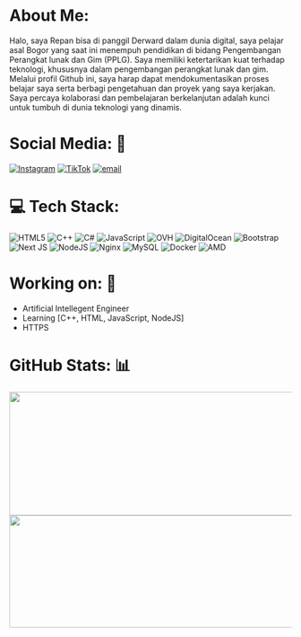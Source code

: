 # About Me:
 Halo, saya Repan bisa di panggil Derward dalam dunia digital, saya pelajar asal Bogor yang saat ini menempuh pendidikan di bidang Pengembangan Perangkat lunak dan Gim (PPLG). Saya memiliki ketertarikan kuat terhadap teknologi, khususnya dalam pengembangan perangkat lunak dan gim. Melalui profil Github ini, saya harap dapat mendokumentasikan proses belajar saya serta berbagi pengetahuan dan proyek yang saya kerjakan. Saya percaya kolaborasi dan pembelajaran berkelanjutan adalah kunci untuk tumbuh di dunia teknologi yang dinamis.

# Social Media: 📡    

[![Instagram](https://img.shields.io/badge/Instagram-%23E4405F.svg?logo=Instagram&logoColor=white)](https://www.instagram.com/rrviannn)
[![TikTok](https://img.shields.io/badge/TikTok-%23000000.svg?logo=TikTok&logoColor=white)](https://tiktok.com/@alzdevs)
[![email](https://img.shields.io/badge/Email-D14836?logo=gmail&logoColor=white)](mailto:DerwardGeaford@outlook.com)

# 💻 Tech Stack:
![HTML5](https://img.shields.io/badge/html5-%23E34F26.svg?style=for-the-badge&logo=html5&logoColor=white)
![C++](https://img.shields.io/badge/c++-%2300599C.svg?style=for-the-badge&logo=c%2B%2B&logoColor=white)
![C#](https://img.shields.io/badge/c%23-%23239120.svg?style=for-the-badge&logo=csharp&logoColor=white)
![JavaScript](https://img.shields.io/badge/javascript-%23323330.svg?style=for-the-badge&logo=javascript&logoColor=%23F7DF1E)
![OVH](https://img.shields.io/badge/ovh-%23123F6D.svg?style=for-the-badge&logo=ovh&logoColor=#123F6D) ![DigitalOcean](https://img.shields.io/badge/DigitalOcean-%230167ff.svg?style=for-the-badge&logo=digitalOcean&logoColor=white)
![Bootstrap](https://img.shields.io/badge/bootstrap-%238511FA.svg?style=for-the-badge&logo=bootstrap&logoColor=white)
![Next JS](https://img.shields.io/badge/Next-black?style=for-the-badge&logo=next.js&logoColor=white)
![NodeJS](https://img.shields.io/badge/node.js-6DA55F?style=for-the-badge&logo=node.js&logoColor=white)
![Nginx](https://img.shields.io/badge/nginx-%23009639.svg?style=for-the-badge&logo=nginx&logoColor=white)
![MySQL](https://img.shields.io/badge/mysql-4479A1.svg?style=for-the-badge&logo=mysql&logoColor=white)
![Docker](https://img.shields.io/badge/docker-%230db7ed.svg?style=for-the-badge&logo=docker&logoColor=white)
![AMD](https://img.shields.io/badge/AMD-%23000000.svg?style=for-the-badge&logo=amd&logoColor=white)

# Working on: 🚀
- Artificial Intellegent Engineer
- Learning [C++, HTML, JavaScript, NodeJS]
- HTTPS

# GitHub Stats: 📊
<p align="center">
  <img width="800" height="220" src="https://streak-stats.demolab.com?user=IDerwards&theme=highcontrast&hide_border=false&border_radius=5&card_width=800">
  <img width="600" height="200" src="https://github-readme-stats.vercel.app/api?username=IDerwards&show_icons=true&theme=vision-friendly-dark">
</p>

<div id="header" align="center">
  <img src="https://komarev.com/ghpvc/?username=IDerwards&style=for-the-badge&color=orange" alt=""/>
</div>

#
